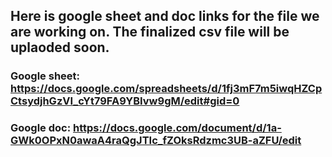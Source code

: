 ## Here is google sheet and doc links for the file we are working on. The finalized csv file will be uplaoded soon.
### Google sheet: https://docs.google.com/spreadsheets/d/1fj3mF7m5iwqHZCpCtsydjhGzVI_cYt79FA9YBIvw9gM/edit#gid=0

### Google doc: https://docs.google.com/document/d/1a-GWk0OPxN0awaA4raQgJTIc_fZOksRdzmc3UB-aZFU/edit
